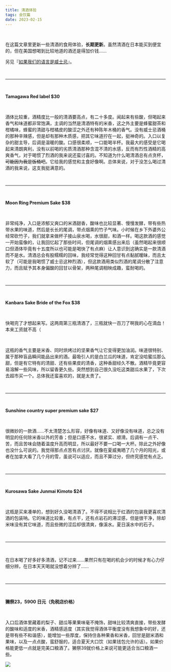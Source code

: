 ```yaml
---
title: 清酒体验
tags: 会饮篇
date: 2023-02-15
---
```




<br/>

在这篇文章里更新一些清酒的食用体验，**长期更新**。虽然清酒在日本能买到便宜的，但在美国想喝到比较地道的酒还是得加价钱……

另见『[如果我们的语言是威士忌](https://tianxianzi.me/2023/06/10/whisky/)』。

<br/>

---

<br/>

**Tamagawa Red label $30**

<br/>

酒体比较重，酒精度比一般的清酒要高点，有二十多度。闻起来有些酸，但喝起来香气和味道都非常饱满，主调的当然是清酒特有的米香，这之外主要是蜂蜜甜茶和柑橘味，蜂蜜的清甜与柑橘皮的酸涩之外还有种陈年木桶的香气。没有威士忌酒桶的那种辛辣感，但是却有那种木质感，把其它味道拧在一起，挺神奇的。入口以复杂的甜主导，后调是温暖的酸。口感很柔顺，一口能喝半杯。我最大的感受是它喝起来清朗爽利，没有以前喝的劣质清酒那种含混不清的水感，反而有烈性酒精的高爽香气，对于喝惯了烈酒的我来说还蛮讨喜的。不知道为什么喝清酒总有点贪杯，~~可能因为我是饭桶吧~~。它给我的感觉和主食好像啊。总体来说，对于没怎么喝过清酒的我来说，这支我挺满意的。

<br/>

---

<br/>

**Moon Ring Premium Sake $38**

<br/>

非常纯净，入口是浓郁又爽口的米酒甜香，酸味也比较显著、慢慢发酵，带有些热带水果的味道，然后是长长的尾调，带点烟熏的竹子气味。小时候在乡下外婆外公经常砍竹子，我们就拿来做杯子接山泉水喝，水很甜，和酒一样。喝这款酒的感觉一开始蛮像的，让我回忆起了那些时间，但尾调的烟熏感出来后（虽然喝起来很顺口但酒体毕竟有十五度所以也可能是喝快了有点麻）让人意识到这确实是一款清酒而不是水。清酒总会有股糯糯的回味，我经常觉得这种回甘有点黏腻暧昧，而且太软了（可能是我喝惯了威士忌这种烈酒），但这款酒用类似烈酒的尾调分散了注意力，而且赋予其本身偏酸的回甘以骨架，两种尾调相映成趣，蛮耐喝的。

<br/>

---

<br/>

**Kanbara Sake Bride of the Fox $38**

<br/>

快喝完了才想起来写。这两周第三瓶清酒了，三瓶就快一百刀了啊我的心在滴血！本来工资就不高（

<br/>

这瓶的香气主要是米香、同时烘烤过的坚果香气让它变得更加油润。味道很特别、属于那种盲品瞬间能品出来的酒。最吸引人的是白兰瓜的味道，肯定没哈蜜瓜那么甜，但是有它特有的清甜、还有些果皮的清香，这种香甜经久不散。酒精毕竟更容易溶解一些风味，所以留香更久些。突然想到自己很久没吃这类甜瓜水果了，下次去超市买一个。总体我还蛮喜欢的，就是太贵了。

<br/>

---

<br/>

**Sunshine country super premium sake $27**

<br/>

很微妙的一款酒……不太清楚怎么形容，好像有味道、又好像没有味道，总之没有明显的任何除米香以外的芳香；但是口感不水，很紧实、顺滑。后调有一点干、苦，而且苦味会随着温度升高而明显，所以最好不要一口喝一大杯。除此之外好像也没什么可说的。我觉得那点点苦有点讨厌。就像在夏威夷晒了几个月的阳光，或者在加拿大看了几个月的雪，虽说可以适应，而且不算过分，但终究感觉有点乏。

<br/>

---

<br/>

**Kurosawa Sake Junmai Kimoto $24**

<br/>

这瓶是买来凑单的，想到好久没喝清酒了。不得不说相比于红酒的包装我更喜欢清酒的包装呐。它的味道比较重，有点干，还有点岩石的滞涩感，但是很干净，除却米味没有其它味道，而且些微的涩后却很清爽，像溪水。夏日溪水中的石子。

<br/>

---

<br/>

在日本喝了好多好多清酒，记不过来……果然只有在喝的机会少的时候才有心力仔细分辨，在日本天天喝就没想着分辨了……

<br/>

---

<br/>

**獭祭23，5900 日元（免税店价格）**

<br/>

入口后酒体里藏着的梨子、甜瓜等果果味毫不掩饰，甜味比较清爽直接，带些发酵的酸味和适度的米香，酒精感适度（其实我觉得酒体平衡度没有我想象中的好，还是带有些不和谐感），能增加一些厚度，保持住各种果香和米香，回甘是甜米酒和果味，以及一点点酸，蛮舒服的，适合夏天大口饮（如果钱包允许的话）。如果价格能更低一点就是完美口粮酒了。獭祭39就价格上来说可能更适合当口粮酒一些。

![](IMG_2404.jpg "")

<br/>
